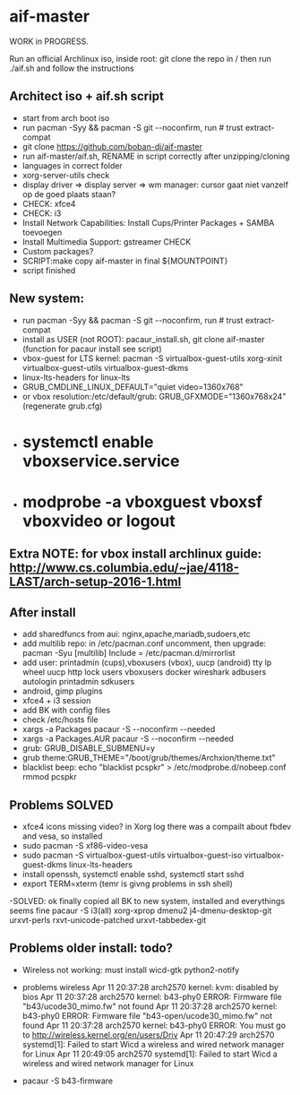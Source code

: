 # aif-master

WORK in PROGRESS.

Run an official Archlinux iso, inside root: git clone the repo in /
then run ./aif.sh and follow the instructions

## Architect iso + aif.sh script

- start from arch boot iso
- run pacman -Syy && pacman -S git --noconfirm, run # trust extract-compat
- git clone https://github.com/boban-dj/aif-master
- run aif-master/aif.sh, RENAME in script correctly after unzipping/cloning
- languages in correct folder
- xorg-server-utils check
- display driver => display server => wm manager: cursor gaat niet vanzelf op de goed plaats staan?
- CHECK: xfce4
- CHECK: i3
- Install Network Capabilities: Install Cups/Printer Packages + SAMBA toevoegen
- Install Multimedia Support: gstreamer CHECK
- Custom packages?
- SCRIPT:make copy aif-master in final ${MOUNTPOINT} 
- script finished



## New system:

- run pacman -Syy && pacman -S git --noconfirm, run # trust extract-compat
- install as USER (not ROOT): pacaur_install.sh, git clone aif-master (function for pacaur install see script)
- vbox-guest for LTS kernel: pacman -S virtualbox-guest-utils xorg-xinit virtualbox-guest-utils virtualbox-guest-dkms
- linux-lts-headers for linux-lts
- GRUB_CMDLINE_LINUX_DEFAULT="quiet video=1360x768"
- or vbox resolution:/etc/default/grub: GRUB_GFXMODE="1360x768x24" (regenerate grub.cfg)
- # systemctl enable vboxservice.service 
- # modprobe -a vboxguest vboxsf vboxvideo or logout




## Extra NOTE: for vbox install archlinux guide: <http://www.cs.columbia.edu/~jae/4118-LAST/arch-setup-2016-1.html>




## After install

- add sharedfuncs from aui: nginx,apache,mariadb,sudoers,etc
- add multilib repo: in /etc/pacman.conf uncomment, then upgrade: pacman -Syu
	[multilib]
	Include = /etc/pacman.d/mirrorlist
- add user: printadmin (cups),vboxusers (vbox), uucp (android)
	tty lp wheel uucp http lock users vboxusers docker wireshark adbusers autologin printadmin sdkusers
- android, gimp plugins
- xfce4 + i3 session
- add BK with config files
- check /etc/hosts file
- xargs -a Packages pacaur -S --noconfirm --needed
- xargs -a Packages.AUR pacaur -S --noconfirm --needed
- grub: GRUB_DISABLE_SUBMENU=y
- grub theme:GRUB_THEME="/boot/grub/themes/Archxion/theme.txt"
- blacklist beep: 
		echo "blacklist pcspkr" > /etc/modprobe.d/nobeep.conf
		rmmod pcspkr



## Problems SOLVED

- xfce4 icons missing
video? in Xorg log there was a compailt about fbdev and vesa, so installed
- sudo pacman -S xf86-video-vesa
- sudo pacman -S virtualbox-guest-utils virtualbox-guest-iso virtualbox-guest-dkms linux-lts-headers
- install openssh, systemctl enable sshd, systemctl start sshd
- export TERM=xterm (temr is givng problems in ssh shell)

-SOLVED: ok finally copied all BK to new system, installed and everythings seems fine
		pacaur -S i3(all) xorg-xprop dmenu2 j4-dmenu-desktop-git urxvt-perls rxvt-unicode-patched urxvt-tabbedex-git


## Problems older install: todo?

- Wireless not working: must install wicd-gtk python2-notify
- problems wireless
		Apr 11 20:37:28 arch2570 kernel: kvm: disabled by bios
		Apr 11 20:37:28 arch2570 kernel: b43-phy0 ERROR: Firmware file "b43/ucode30_mimo.fw" not found
		Apr 11 20:37:28 arch2570 kernel: b43-phy0 ERROR: Firmware file "b43-open/ucode30_mimo.fw" not found
		Apr 11 20:37:28 arch2570 kernel: b43-phy0 ERROR: You must go to http://wireless.kernel.org/en/users/Driv
		Apr 11 20:47:29 arch2570 systemd[1]: Failed to start Wicd a wireless and wired network manager for Linux
		Apr 11 20:49:05 arch2570 systemd[1]: Failed to start Wicd a wireless and wired network manager for Linux

- pacaur -S b43-firmware




